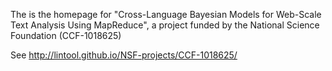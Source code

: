 The is the homepage for "Cross-Language Bayesian Models for Web-Scale Text Analysis Using MapReduce", a project funded by the National Science Foundation (CCF-1018625)

See http://lintool.github.io/NSF-projects/CCF-1018625/
